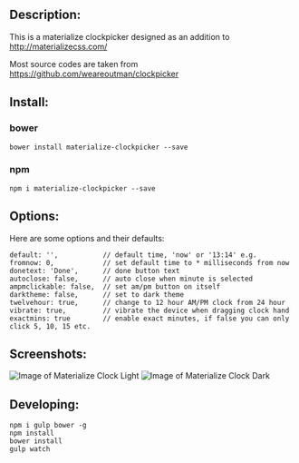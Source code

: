 ## Description:
This is a materialize clockpicker designed as an addition to http://materializecss.com/

Most source codes are taken from https://github.com/weareoutman/clockpicker

## Install:

### bower
`bower install materialize-clockpicker --save`

### npm
`npm i materialize-clockpicker --save`

## Options:
Here are some options and their defaults:
```
default: '',           // default time, 'now' or '13:14' e.g.
fromnow: 0,            // set default time to * milliseconds from now
donetext: 'Done',      // done button text
autoclose: false,      // auto close when minute is selected
ampmclickable: false,  // set am/pm button on itself
darktheme: false,      // set to dark theme
twelvehour: true,      // change to 12 hour AM/PM clock from 24 hour
vibrate: true,         // vibrate the device when dragging clock hand
exactmins: true        // enable exact minutes, if false you can only click 5, 10, 15 etc.
```

## Screenshots:
![Image of Materialize Clock Light](https://github.com/chingyawhao/materialize-clockpicker/blob/master/images/material-clock-light.PNG)
![Image of Materialize Clock Dark](https://github.com/chingyawhao/materialize-clockpicker/blob/master/images/material-clock-dark.PNG)


## Developing:
```
npm i gulp bower -g
npm install
bower install
gulp watch
```